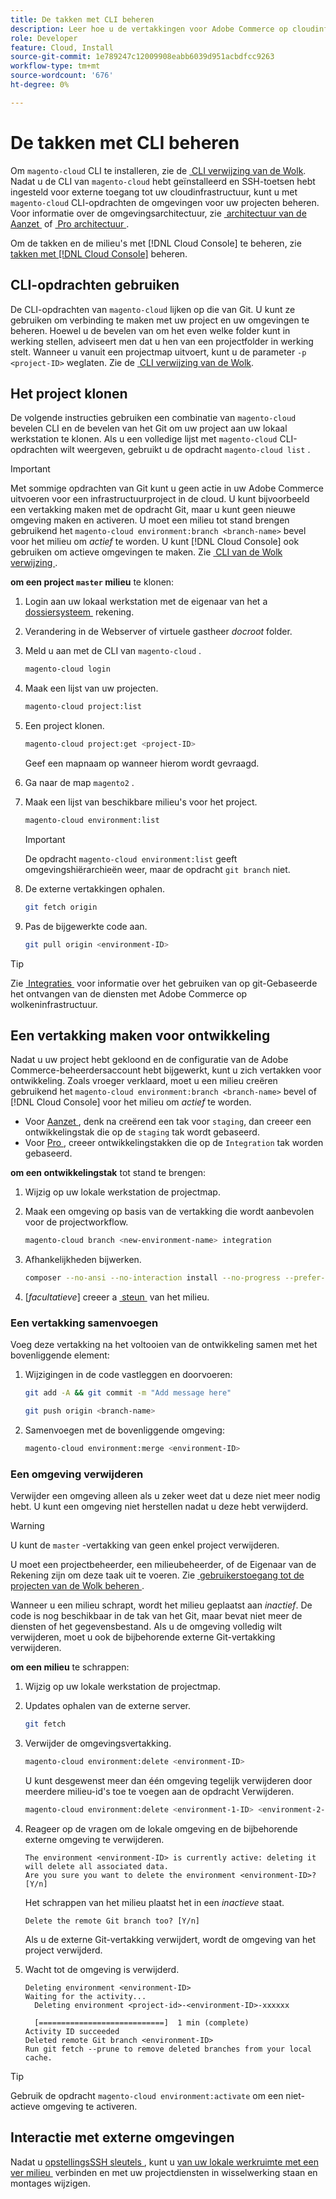 ```yaml
---
title: De takken met CLI beheren
description: Leer hoe u de vertakkingen voor Adobe Commerce op cloudinfrastructuur beheert met de Cloud CLI.
role: Developer
feature: Cloud, Install
source-git-commit: 1e789247c12009908eabb6039d951acbdfcc9263
workflow-type: tm+mt
source-wordcount: '676'
ht-degree: 0%

---
```


# De takken met CLI beheren

Om `magento-cloud` CLI te installeren, zie de [&#x200B; CLI verwijzing van de Wolk &#x200B;](../dev-tools/cloud-cli-overview.md). Nadat u de CLI van `magento-cloud` hebt geïnstalleerd en SSH-toetsen hebt ingesteld voor externe toegang tot uw cloudinfrastructuur, kunt u met `magento-cloud` CLI-opdrachten de omgevingen voor uw projecten beheren. Voor informatie over de omgevingsarchitectuur, zie [&#x200B; architectuur van de Aanzet &#x200B;](../architecture/starter-architecture.md) of [&#x200B; Pro architectuur &#x200B;](../architecture/pro-architecture.md).

Om de takken en de milieu&#39;s met [!DNL Cloud Console] te beheren, zie [&#x200B; takken met  [!DNL Cloud Console]](../project/console-branches.md) beheren.

## CLI-opdrachten gebruiken

De CLI-opdrachten van `magento-cloud` lijken op die van Git. U kunt ze gebruiken om verbinding te maken met uw project en uw omgevingen te beheren. Hoewel u de bevelen van om het even welke folder kunt in werking stellen, adviseert men dat u hen van een projectfolder in werking stelt. Wanneer u vanuit een projectmap uitvoert, kunt u de parameter `-p <project-ID>` weglaten. Zie de [&#x200B; CLI verwijzing van de Wolk &#x200B;](../dev-tools/cloud-cli-overview.md).

## Het project klonen

De volgende instructies gebruiken een combinatie van `magento-cloud` bevelen CLI en de bevelen van het Git om uw project aan uw lokaal werkstation te klonen. Als u een volledige lijst met `magento-cloud` CLI-opdrachten wilt weergeven, gebruikt u de opdracht `magento-cloud list` .

>[!IMPORTANT]
>
>Met sommige opdrachten van Git kunt u geen actie in uw Adobe Commerce uitvoeren voor een infrastructuurproject in de cloud. U kunt bijvoorbeeld een vertakking maken met de opdracht Git, maar u kunt geen nieuwe omgeving maken en activeren. U moet een milieu tot stand brengen gebruikend het `magento-cloud environment:branch <branch-name>` bevel voor het milieu om _actief_ te worden. U kunt [!DNL Cloud Console] ook gebruiken om actieve omgevingen te maken. Zie [&#x200B; CLI van de Wolk verwijzing &#x200B;](../dev-tools/cloud-cli-overview.md#git-commands).

**om een project `master` milieu** te klonen:

1. Login aan uw lokaal werkstation met de eigenaar van het a [&#x200B; dossiersysteem &#x200B;](https://experienceleague.adobe.com/docs/commerce-operations/installation-guide/prerequisites/file-system/configure-permissions.html?lang=nl-NL) rekening.

1. Verandering in de Webserver of virtuele gastheer _docroot_ folder.

1. Meld u aan met de CLI van `magento-cloud` .

   ```bash
   magento-cloud login
   ```

1. Maak een lijst van uw projecten.

   ```bash
   magento-cloud project:list
   ```

1. Een project klonen.

   ```bash
   magento-cloud project:get <project-ID>
   ```

   Geef een mapnaam op wanneer hierom wordt gevraagd.

1. Ga naar de map `magento2` .

1. Maak een lijst van beschikbare milieu&#39;s voor het project.

   ```bash
   magento-cloud environment:list
   ```

   >[!IMPORTANT]
   >
   >De opdracht `magento-cloud environment:list` geeft omgevingshiërarchieën weer, maar de opdracht `git branch` niet.

1. De externe vertakkingen ophalen.

   ```bash
   git fetch origin
   ```

1. Pas de bijgewerkte code aan.

   ```bash
   git pull origin <environment-ID>
   ```

>[!TIP]
>
>Zie [&#x200B; Integraties &#x200B;](../integrations/overview.md) voor informatie over het gebruiken van op git-Gebaseerde het ontvangen van de diensten met Adobe Commerce op wolkeninfrastructuur.

## Een vertakking maken voor ontwikkeling

Nadat u uw project hebt gekloond en de configuratie van de Adobe Commerce-beheerdersaccount hebt bijgewerkt, kunt u zich vertakken voor ontwikkeling. Zoals vroeger verklaard, moet u een milieu creëren gebruikend het `magento-cloud environment:branch <branch-name>` bevel of [!DNL Cloud Console] voor het milieu om _actief_ te worden.

- Voor [&#x200B; Aanzet &#x200B;](../architecture/starter-develop-deploy-workflow.md#clone-and-branch), denk na creërend een tak voor `staging`, dan creeer een ontwikkelingstak die op de `staging` tak wordt gebaseerd.
- Voor [&#x200B; Pro &#x200B;](../architecture/pro-develop-deploy-workflow.md#development-workflow), creeer ontwikkelingstakken die op de `Integration` tak worden gebaseerd.

**om een ontwikkelingstak** tot stand te brengen:

1. Wijzig op uw lokale werkstation de projectmap.

1. Maak een omgeving op basis van de vertakking die wordt aanbevolen voor de projectworkflow.

   ```bash
   magento-cloud branch <new-environment-name> integration
   ```

1. Afhankelijkheden bijwerken.

   ```bash
   composer --no-ansi --no-interaction install --no-progress --prefer-dist --optimize-autoloader
   ```

1. [_facultatieve_] creeer a [&#x200B; steun &#x200B;](../storage/snapshots.md) van het milieu.

### Een vertakking samenvoegen

Voeg deze vertakking na het voltooien van de ontwikkeling samen met het bovenliggende element:

1. Wijzigingen in de code vastleggen en doorvoeren:

   ```bash
   git add -A && git commit -m "Add message here"
   ```

   ```bash
   git push origin <branch-name>
   ```

1. Samenvoegen met de bovenliggende omgeving:

   ```bash
   magento-cloud environment:merge <environment-ID>
   ```

### Een omgeving verwijderen

Verwijder een omgeving alleen als u zeker weet dat u deze niet meer nodig hebt. U kunt een omgeving niet herstellen nadat u deze hebt verwijderd.

>[!WARNING]
>
>U kunt de `master` -vertakking van geen enkel project verwijderen.

U moet een projectbeheerder, een milieubeheerder, of de Eigenaar van de Rekening zijn om deze taak uit te voeren. Zie [&#x200B; gebruikerstoegang tot de projecten van de Wolk beheren &#x200B;](../project/user-access.md).

Wanneer u een milieu schrapt, wordt het milieu geplaatst aan _inactief_. De code is nog beschikbaar in de tak van het Git, maar bevat niet meer de diensten of het gegevensbestand. Als u de omgeving volledig wilt verwijderen, moet u ook de bijbehorende externe Git-vertakking verwijderen.

**om een milieu** te schrappen:

1. Wijzig op uw lokale werkstation de projectmap.

1. Updates ophalen van de externe server.

   ```bash
   git fetch
   ```

1. Verwijder de omgevingsvertakking.

   ```bash
   magento-cloud environment:delete <environment-ID>
   ```

   U kunt desgewenst meer dan één omgeving tegelijk verwijderen door meerdere milieu-id&#39;s toe te voegen aan de opdracht Verwijderen.

   ```bash
   magento-cloud environment:delete <environment-1-ID> <environment-2-ID>
   ```

1. Reageer op de vragen om de lokale omgeving en de bijbehorende externe omgeving te verwijderen.

   ```
   The environment <environment-ID> is currently active: deleting it will delete all associated data.
   Are you sure you want to delete the environment <environment-ID>? [Y/n]
   ```

   Het schrappen van het milieu plaatst het in een _inactieve_ staat.

   ```
   Delete the remote Git branch too? [Y/n]
   ```

   Als u de externe Git-vertakking verwijdert, wordt de omgeving van het project verwijderd.

1. Wacht tot de omgeving is verwijderd.

   ```
   Deleting environment <environment-ID>
   Waiting for the activity...
     Deleting environment <project-id>-<environment-ID>-xxxxxx
   
     [============================]  1 min (complete)
   Activity ID succeeded
   Deleted remote Git branch <environment-ID>
   Run git fetch --prune to remove deleted branches from your local cache.
   ```

>[!TIP]
>
>Gebruik de opdracht `magento-cloud environment:activate` om een niet-actieve omgeving te activeren.

## Interactie met externe omgevingen

Nadat u [&#x200B; opstellingsSSH sleutels &#x200B;](../development/secure-connections.md), kunt u [&#x200B; van uw lokale werkruimte met een ver milieu &#x200B;](../development/secure-connections.md#connect-to-a-remote-environment) verbinden en met uw projectdiensten in wisselwerking staan en montages wijzigen.
